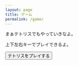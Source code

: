 ```yaml
---
layout: page
title: ゲーム
permalink: /game/
---
```


まぁテトリスでもやっていきなよ。

上下左右キーでプレイできるよ。

<!-- テトリスをプレイするボタン -->
<button onclick="openTetris()">テトリスをプレイする</button>

<script>
  function openTetris() {
    window.open('/game/tetris', 'tetrisWindow', 'width=800,height=1600,scrollbars=no,toolbar=no,location=no,status=no');
  }
</script>

<!-- テトリスをプレイするボタン
<a href="/game/tetris" target="_blank">
  <button>テトリスをプレイする</button>
</a> -->
